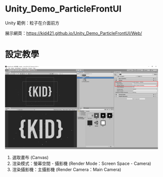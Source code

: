 # Unity_Demo_ParticleFrontUI
 Unity 範例：粒子在介面前方

展示網頁：https://kid421.github.io/Unity_Demo_ParticleFrontUI/Web/

# 設定教學

!["粒子顯示在介面前面"](/tutorial.png "粒子顯示在介面前面")

1. 選取畫布 (Canvas)
2. 渲染模式：螢幕空間 - 攝影機 (Render Mode：Screen Space - Camera)
3. 渲染攝影機：主攝影機 (Render Camera：Main Camera)

